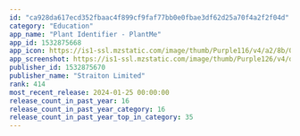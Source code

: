 ```yaml
---
id: "ca928da617ecd352fbaac4f899cf9faf77bb0e0fbae3df62d25a70f4a2f2f04d"
category: "Education"
app_name: "Plant Identifier - PlantMe"
app_id: 1532875668
app_icon: https://is1-ssl.mzstatic.com/image/thumb/Purple116/v4/a2/8b/0e/a28b0eb8-e55a-09cc-1946-80e73dedd9f5/AppIcon-0-0-1x_U007emarketing-0-7-0-85-220.jpeg/1024x1024bb.png
app_screenshot: https://is1-ssl.mzstatic.com/image/thumb/Purple126/v4/dc/54/d1/dc54d188-8696-2e59-6da7-3e1fdd11713b/4e2bde57-7d5e-4e4f-8dd8-ed391fc1f34c_1_iPhone65_2.jpg/1242x2688bb.png
publisher_id: 1532875670
publisher_name: "Straiton Limited"
rank: 414
most_recent_release: 2024-01-25 00:00:00
release_count_in_past_year: 16
release_count_in_past_year_category: 16
release_count_in_past_year_top_in_category: 35
---
```

